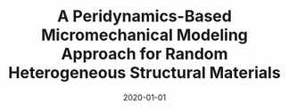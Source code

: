 ---
title: "A Peridynamics-Based Micromechanical Modeling Approach for Random Heterogeneous Structural Materials"
collection: publications
permalink: /publication/2020-a-peridynamics-based-micromechanical-modeling-approach-for-random-heterogeneous-structural-materials
authors: Nayak, Sumeru; Ravinder, R; Krishnan, NM; Das, Sumanta; 
date: 2020-01-01
venue: 'Materials, Multidisciplinary Digital Publishing Institute'
---
